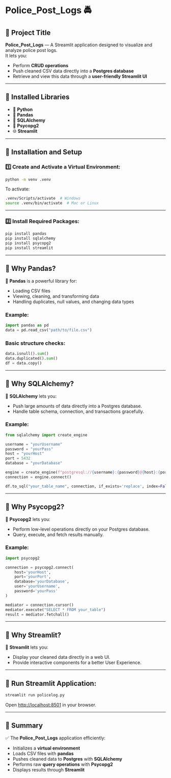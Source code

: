 # Police_Post_Logs 🚔

## 🔹 Project Title
**Police_Post_Logs** — A Streamlit application designed to visualize and analyze police post logs.  
It lets you:
- Perform **CRUD operations**
- Push cleaned CSV data directly into a **Postgres database**
- Retrieve and view this data through a **user-friendly Streamlit UI**

---

## 🔹 Installed Libraries

- 🐍 **Python**
- 🐼 **Pandas**
- 🔹 **SQLAlchemy**
- 🐘 **Psycopg2**
- 🌐 **Streamlit**

---

## 🔹 Installation and Setup

### 1️⃣ Create and Activate a Virtual Environment:

```bash
python -m venv .venv
````

To activate:

```bash
.venv/Scripts/activate  # Windows
source .venv/bin/activate  # Mac or Linux
```

---

### 2️⃣ Install Required Packages:

```bash
pip install pandas
pip install sqlalchemy
pip install psycopg2
pip install streamlit
```

---

## 🔹 Why Pandas?

🚀 **Pandas** is a powerful library for:

* Loading CSV files
* Viewing, cleaning, and transforming data
* Handling duplicates, null values, and changing data types

### Example:

```python
import pandas as pd
data = pd.read_csv("path/to/file.csv")
```

### Basic structure checks:

```python
data.isnull().sum()
data.duplicated().sum()
df = data.copy()
```

---

## 🔹 Why SQLAlchemy?

🚀 **SQLAlchemy** lets you:

* Push large amounts of data directly into a Postgres database.
* Handle table schema, connection, and transactions gracefully.

### Example:

```python
from sqlalchemy import create_engine

username = "yourUsername"
password = "yourPass"
host = "yourHost"
port = 5432
database = "yourDatabase"

engine = create_engine(f"postgresql://{username}:{password}@{host}:{port}/{database}")
connection = engine.connect()

df.to_sql("your_table_name", connection, if_exists='replace', index=False)
```

---

## 🔹 Why Psycopg2?

🚀 **Psycopg2** lets you:

* Perform low-level operations directly on your Postgres database.
* Query, execute, and fetch results manually.

### Example:

```python
import psycopg2

connection = psycopg2.connect(
    host='yourHost',
    port='yourPort',
    database='yourDatabase',
    user='yourUsername',
    password='yourPass'
)

mediator = connection.cursor()
mediator.execute("SELECT * FROM your_table")
result = mediator.fetchall()
```

---

## 🔹 Why Streamlit?

🚀 **Streamlit** lets you:

* Display your cleaned data directly in a web UI.
* Provide interactive components for a better User Experience.

---

## 🔹 Run Streamlit Application:

```bash
streamlit run policelog.py
```

Open [http://localhost:8501](http://localhost:8501) in your browser.

---

## 🔹 Summary

✅ The **Police\_Post\_Logs** application efficiently:

* Initializes a **virtual environment**
* Loads CSV files with **pandas**
* Pushes cleaned data to **Postgres** with **SQLAlchemy**
* Performs raw **query operations** with **Psycopg2**
* Displays results through **Streamlit**

